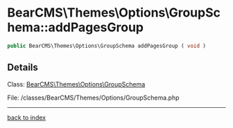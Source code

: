 # BearCMS\Themes\Options\GroupSchema::addPagesGroup

```php
public BearCMS\Themes\Options\GroupSchema addPagesGroup ( void )
```

## Details

Class: [BearCMS\Themes\Options\GroupSchema](bearcms.themes.options.groupschema.class.md)

File: /classes/BearCMS/Themes/Options/GroupSchema.php

---

[back to index](index.md)

